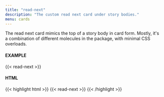 ```yaml
---
title: "read-next"
description: "The custom read next card under story bodies."
menu: cards
---
```


The read next card mimics the top of a story body in card form. Mostly, it's a combination of different molecules in the package, with minimal CSS overloads.

#### EXAMPLE
<div class="example">
{{< read-next >}}
</div>

#### HTML
{{< highlight html >}}
{{< read-next >}}
{{< /highlight >}}

